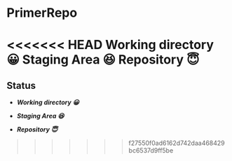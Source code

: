 # PrimerRepo
<<<<<<< HEAD
Working directory 😀
Staging Area 😆
Repository 😇
=======

## Status

+ ***Working directory 😀***

+ ***Staging Area 😆***

+ ***Repository 😇***

>>>>>>> f27550f0ad6162d742daa468429bc6537d9ff5be
